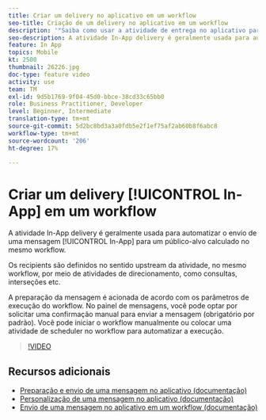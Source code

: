```yaml
---
title: Criar um delivery no aplicativo em um workflow
seo-title: Criação de um delivery no aplicativo em um workflow
description: '"Saiba como usar a atividade de entrega no aplicativo para automatizar o envio de uma mensagem no aplicativo para um público-alvo calculado em um fluxo de trabalho."'
seo-description: A atividade In-App delivery é geralmente usada para automatizar o envio de uma mensagem no aplicativo para um público-alvo calculado no mesmo workflow.
feature: In App
topics: Mobile
kt: 2500
thumbnail: 26226.jpg
doc-type: feature video
activity: use
team: TM
exl-id: 9d5b1769-9f04-45d0-bbce-38cd33c65bb0
role: Business Practitioner, Developer
level: Beginner, Intermediate
translation-type: tm+mt
source-git-commit: 5d2bc8bd3a3a0fdb5e2f1ef75af2ab60b8f6abc8
workflow-type: tm+mt
source-wordcount: '206'
ht-degree: 17%

---
```


# Criar um delivery [!UICONTROL In-App] em um workflow

A atividade In-App delivery é geralmente usada para automatizar o envio de uma mensagem [!UICONTROL In-App] para um público-alvo calculado no mesmo workflow.

Os recipients são definidos no sentido upstream da atividade, no mesmo workflow, por meio de atividades de direcionamento, como consultas, interseções etc.

A preparação da mensagem é acionada de acordo com os parâmetros de execução do workflow. No painel de mensagens, você pode optar por solicitar uma confirmação manual para enviar a mensagem (obrigatório por padrão). Você pode iniciar o workflow manualmente ou colocar uma atividade de scheduler no workflow para automatizar a execução.

>[!VIDEO](https://video.tv.adobe.com/v/26226?quality=12)

## Recursos adicionais

* [Preparação e envio de uma mensagem no aplicativo (documentação)](https://docs.adobe.com/content/help/en/campaign-standard/using/communication-channels/in-app-messaging/preparing-and-sending-an-in-app-message.html)
* [Personalização de uma mensagem no aplicativo (documentação)](https://docs.adobe.com/content/help/en/campaign-standard/using/communication-channels/in-app-messaging/customizing-an-in-app-message.html)
* [Envio de uma mensagem no aplicativo em um workflow (documentação)](https://docs.adobe.com/content/help/en/campaign-standard/using/managing-processes-and-data/channel-activities/in-app-delivery.html)
